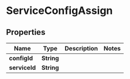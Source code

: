 

# ServiceConfigAssign


## Properties

| Name | Type | Description | Notes |
|------------ | ------------- | ------------- | -------------|
|**configId** | **String** |  |  |
|**serviceId** | **String** |  |  |



